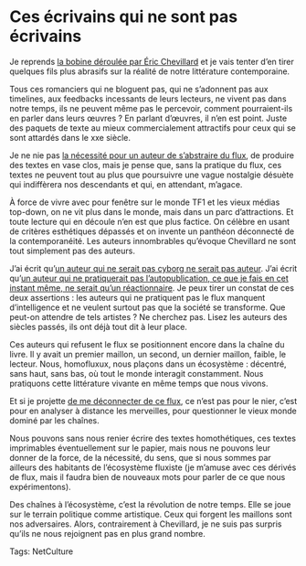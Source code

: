 # Ces écrivains qui ne sont pas écrivains

Je reprends [la bobine déroulée par Éric Chevillard](http://www.oeuvresouvertes.net/spip.php?article880) et je vais tenter d’en tirer quelques fils plus abrasifs sur la réalité de notre littérature contemporaine.<span id="more-21463"></span>

Tous ces romanciers qui ne bloguent pas, qui ne s’adonnent pas aux timelines, aux feedbacks incessants de leurs lecteurs, ne vivent pas dans notre temps, ils ne peuvent même pas le percevoir, comment pourraient-ils en parler dans leurs œuvres ? En parlant d’œuvres, il n’en est point. Juste des paquets de texte au mieux commercialement attractifs pour ceux qui se sont attardés dans le xxe siècle.

Je ne nie pas [la nécessité pour un auteur de s’abstraire du flux](http://blog.tcrouzet.com/2011/03/18/je-ferme-mon-blog/), de produire des textes en vase clos, mais je pense que, sans la pratique du flux, ces textes ne peuvent tout au plus que poursuivre une vague nostalgie désuète qui indiffèrera nos descendants et qui, en attendant, m’agace.

À force de vivre avec pour fenêtre sur le monde TF1 et les vieux médias top-down, on ne vit plus dans le monde, mais dans un parc d’attractions. Et toute lecture qui en découle n’en est que plus factice. On célèbre en usant de critères esthétiques dépassés et on invente un panthéon déconnecté de la contemporanéité. Les auteurs innombrables qu’évoque Chevillard ne sont tout simplement pas des auteurs.

J’ai écrit qu’[un auteur qui ne serait pas cyborg ne serait pas auteur](http://blog.tcrouzet.com/la-strategie-du-cyborg/). J’ai écrit qu’[un auteur qui ne pratiquerait pas l’autopublication, ce que je fais en cet instant même, ne serait qu’un réactionnaire](http://blog.tcrouzet.com/edition-interdite/). Je peux tirer un constat de ces deux assertions : les auteurs qui ne pratiquent pas le flux manquent d’intelligence et ne veulent surtout pas que la société se transforme. Que peut-on attendre de tels artistes ? Ne cherchez pas. Lisez les auteurs des siècles passés, ils ont déjà tout dit à leur place.

Ces auteurs qui refusent le flux se positionnent encore dans la chaîne du livre. Il y avait un premier maillon, un second, un dernier maillon, faible, le lecteur. Nous, homofluxux, nous plaçons dans un écosystème : décentré, sans haut, sans bas, où tout le monde interagit constamment. Nous pratiquons cette littérature vivante en même temps que nous vivons.

Et si je projette [de me déconnecter de ce flux](http://blog.tcrouzet.com/2011/03/18/je-ferme-mon-blog/), ce n’est pas pour le nier, c’est pour en analyser à distance les merveilles, pour questionner le vieux monde dominé par les chaînes.

Nous pouvons sans nous renier écrire des textes homothétiques, ces textes imprimables éventuellement sur le papier, mais nous ne pouvons leur donner de la force, de la nécessité, du sens, que si nous sommes par ailleurs des habitants de l’écosystème fluxiste (je m’amuse avec ces dérivés de flux, mais il faudra bien de nouveaux mots pour parler de ce que nous expérimentons).

Des chaînes à l’écosystème, c’est la révolution de notre temps. Elle se joue sur le terrain politique comme artistique. Ceux qui forgent les maillons sont nos adversaires. Alors, contrairement à Chevillard, je ne suis pas surpris qu’ils ne nous rejoignent pas en plus grand nombre.

Tags: NetCulture